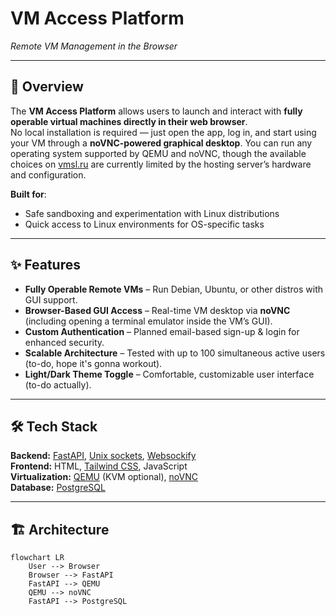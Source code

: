 # VM Access Platform  
_Remote VM Management in the Browser_  

---

## 📌 Overview  
The **VM Access Platform** allows users to launch and interact with **fully operable virtual machines directly in their web browser**.  
No local installation is required — just open the app, log in, and start using your VM through a **noVNC-powered graphical desktop**. You can run any operating system supported by QEMU and noVNC, though the available choices on [vmsl.ru](https://vmsl.ru) are currently limited by the hosting server’s hardware and configuration.

**Built for**:
- Safe sandboxing and experimentation with Linux distributions  
- Quick access to Linux environments for OS-specific tasks  

---

## ✨ Features  
- **Fully Operable Remote VMs** – Run Debian, Ubuntu, or other distros with GUI support.  
- **Browser-Based GUI Access** – Real-time VM desktop via **noVNC** (including opening a terminal emulator inside the VM’s GUI).  
- **Custom Authentication** – Planned email-based sign-up & login for enhanced security.  
- **Scalable Architecture** – Tested with up to 100 simultaneous active users (to-do, hope it's gonna workout).  
- **Light/Dark Theme Toggle** – Comfortable, customizable user interface (to-do actually).  

---

## 🛠 Tech Stack  
**Backend:** [FastAPI](https://fastapi.tiangolo.com/), [Unix sockets](https://www.baeldung.com/linux/unix-socket), [Websockify](https://github.com/novnc/websockify)  
**Frontend:** HTML, [Tailwind CSS](https://tailwindcss.com/), JavaScript  
**Virtualization:** [QEMU](https://www.qemu.org/) (KVM optional), [noVNC](https://novnc.com/)  
**Database:** [PostgreSQL](https://www.postgresql.org/)  

---

## 🏗 Architecture  
```mermaid
flowchart LR
    User --> Browser
    Browser --> FastAPI
    FastAPI --> QEMU
    QEMU --> noVNC
    FastAPI --> PostgreSQL
